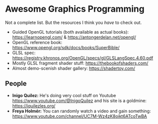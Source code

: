 # Awesome Graphics Programming

Not a complete list. But the resources I think you *have* to check out.

* Guided OpenGL tutorials (both available as actual books): https://learnopengl.com/ & https://antongerdelan.net/opengl/
* OpenGL reference book: https://www.opengl.org/sdk/docs/books/SuperBible/
* GLSL spec: https://registry.khronos.org/OpenGL/specs/gl/GLSLangSpec.4.60.pdf
* Mostly GLSL fragment shader stuff: https://thebookofshaders.com/
* Almost demo-scenish shader gallery: https://shadertoy.com/

## People

* **Inigo Quilez:** He's doing very cool stuff on Youtube https://www.youtube.com/@InigoQuilez and his site is a goldmine: https://iquilezles.org/
* **Freya Holmér:** You can randomly watch a video and gain something: https://www.youtube.com/channel/UC7M-Wz4zK8oikt6ATcoTwBA
